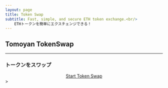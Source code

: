 ```yaml
---
layout: page
title: Token Swap
subtitle: Fast, simple, and secure ETH token exchange.<br/>
    ETHトークンを簡単にエクスチェンジできる！
---
```


<h2>Tomoyan TokenSwap</h2><hr/>
<h3>トークンをスワップ</h3>
<center>
    <!-- This is the 'Swap tokens' button, place it anywhere on your webpage -->
    <a href='https://widget.kyber.network/v0.7.5/?type=swap&mode=popup&lang=en&defaultPair=ETH_DAI&callback=https%3A%2F%2Fkyberpay-sample.knstats.com%2Fcallback&paramForwarding=true&network=mainnet&commissionId=0x1eEF27f5Da8652df413370298D3fCFb0c35bbD25&theme=theme-dark'
    class='kyber-widget-button theme-ocean theme-supported' name='KyberWidget - Powered by KyberNetwork' title='Pay with tokens'
    target='_blank'>Start Token Swap</a>
</center>>

